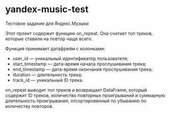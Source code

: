 # yandex-music-test
Тестовое задание для Яндекс.Музыки

Этот проект содержит функцию on_repeat. Она считает топ треков, которые ставили на повтор чаще всего. 

Функция принимает датафрейм с колонками:

* user_id — уникальный идентификатор пользователя;
* start_timestamp — дата-время начала прослушивания трека;
* end_timestamp — дата-время окончания прослушивания трека;
* duration — длительность трека;
* track_id — уникальный ID трека.

on_repeat выводит топ треков и возвращает DataFrame, который содержит ID треков, количество повторных проигрываний и суммарную длительность проигрывания, отсортированный по убыванию по количеству повторов. 
 
